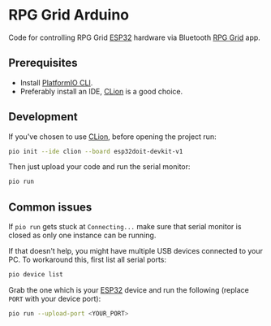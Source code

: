 # RPG Grid Arduino
Code for controlling RPG Grid [ESP32] hardware via Bluetooth [RPG Grid] app.

## Prerequisites
* Install [PlatformIO CLI].
* Preferably install an IDE, [CLion] is a good choice.

## Development
If you've chosen to use [CLion], before opening the project run:
```bash
pio init --ide clion --board esp32doit-devkit-v1
```

Then just upload your code and run the serial monitor:
```bash
pio run
```

## Common issues
If `pio run` gets stuck at `Connecting...` make sure that serial monitor is
closed as only one instance can be running.

If that doesn't help, you might have multiple USB devices connected to your PC.
To workaround this, first list all serial ports:
```bash
pio device list
```

Grab the one which is your [ESP32] device and run the following (replace `PORT`
with your device port):
```bash
pio run --upload-port <YOUR_PORT>
```

[PlatformIO CLI]: https://platformio.org/install/cli
[RPG Grid]: https://github.com/Edvinas01/rpg-grid
[ESP32]: https://www.espressif.com/en/products/hardware/esp32/overview
[CLion]: https://www.jetbrains.com/clion
